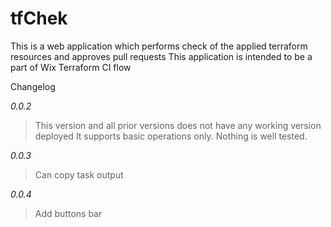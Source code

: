 tfChek
======

This is a web application which performs check of the applied terraform resources and approves pull requests
This application is intended to be a part of Wix Terraform CI flow


Changelog

*0.0.2*
>This version and all prior versions does not have any working version deployed
 It supports basic operations only. Nothing is well tested.

*0.0.3*
> Can copy task output

*0.0.4*
> Add buttons bar